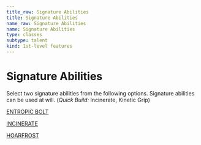 ```yaml
---
title_raw: Signature Abilities
title: Signature Abilities
name_raw: Signature Abilities
name: Signature Abilities
type: classes
subtype: talent
kind: 1st-level features
---
```


# Signature Abilities

Select two signature abilities from the following options. Signature abilities can be used at will. (*Quick Build:* Incinerate, Kinetic Grip)

[ENTROPIC BOLT](./Entropic%20Bolt.md)

[INCINERATE](./Incinerate.md)

[HOARFROST](./Hoarfrost.md)
